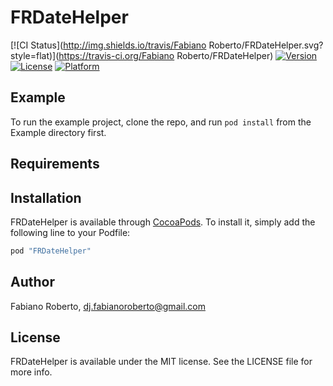 # FRDateHelper

[![CI Status](http://img.shields.io/travis/Fabiano Roberto/FRDateHelper.svg?style=flat)](https://travis-ci.org/Fabiano Roberto/FRDateHelper)
[![Version](https://img.shields.io/cocoapods/v/FRDateHelper.svg?style=flat)](http://cocoapods.org/pods/FRDateHelper)
[![License](https://img.shields.io/cocoapods/l/FRDateHelper.svg?style=flat)](http://cocoapods.org/pods/FRDateHelper)
[![Platform](https://img.shields.io/cocoapods/p/FRDateHelper.svg?style=flat)](http://cocoapods.org/pods/FRDateHelper)

## Example

To run the example project, clone the repo, and run `pod install` from the Example directory first.

## Requirements

## Installation

FRDateHelper is available through [CocoaPods](http://cocoapods.org). To install
it, simply add the following line to your Podfile:

```ruby
pod "FRDateHelper"
```

## Author

Fabiano Roberto, dj.fabianoroberto@gmail.com

## License

FRDateHelper is available under the MIT license. See the LICENSE file for more info.
